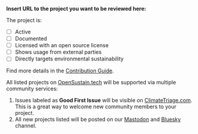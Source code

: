 **Insert URL to the project you want to be reviewed here:** 

The project is:

- [ ] Active
- [ ] Documented
- [ ] Licensed with an open source license
- [ ] Shows usage from external parties
- [ ] Directly targets environmental sustainability

Find more details in the [Contribution Guide](https://opensustain.tech/contributing/).

All listed projects on [OpenSustain.tech](https://opensustain.tech/) will be supported via multiple community services:

1. Issues labeled as **Good First Issue** will be visible on [ClimateTriage.com](https://climatetriage.com/). This is a great way to welcome new community members to your project.
2. All new projects listed will be posted on our [Mastodon](https://mastodon.social/@opensustaintech) and [Bluesky](https://bsky.app/profile/opensustaintech.bsky.social) channel. 

